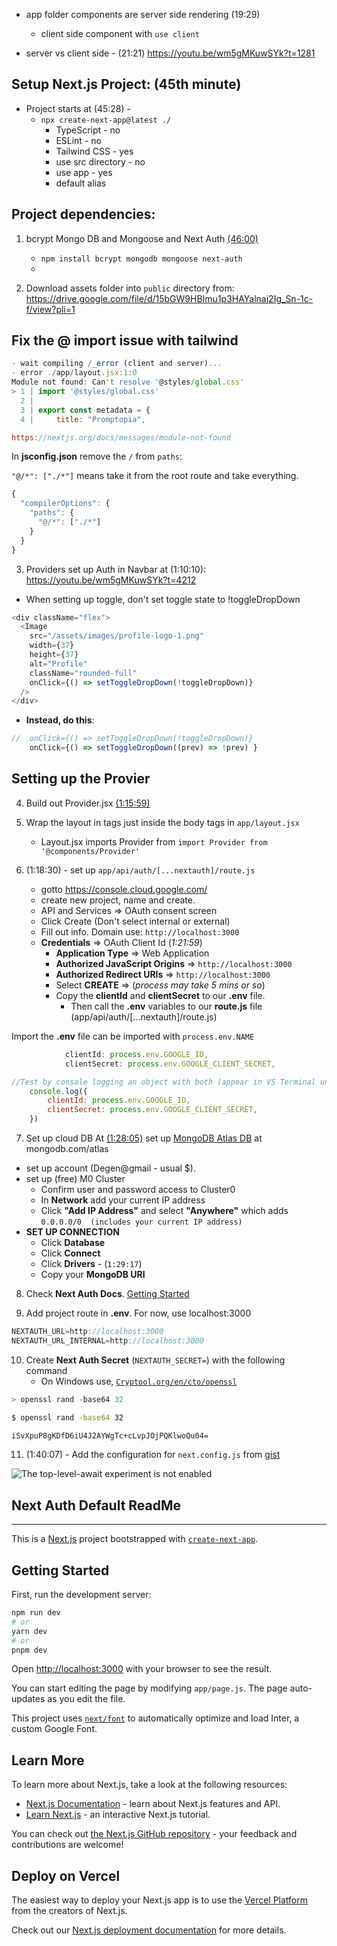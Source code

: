 - app folder components are server side rendering (19:29)

  - client side component with `use client`

- server vs client side - (21:21) https://youtu.be/wm5gMKuwSYk?t=1281

## Setup Next.js Project: (45th minute)

- Project starts at (45:28) -
  - `npx create-next-app@latest ./`
    - TypeScript - no
    - ESLint - no
    - Tailwind CSS - yes
    - use src directory - no
    - use app - yes
    - default alias

## Project dependencies:

1. bcrypt Mongo DB and Mongoose and Next Auth [(46:00)](https://youtu.be/wm5gMKuwSYk?t=2768)

   - `npm install bcrypt mongodb mongoose next-auth`
   -

2. Download assets folder into `public` directory from: https://drive.google.com/file/d/15bGW9HBImu1p3HAYalnaj2Ig_Sn-1c-f/view?pli=1

## Fix the @ import issue with tailwind

```js
- wait compiling /_error (client and server)...
- error ./app/layout.jsx:1:0
Module not found: Can't resolve '@styles/global.css'
> 1 | import '@styles/global.css'
  2 |
  3 | export const metadata = {
  4 |     title: "Promptopia",

https://nextjs.org/docs/messages/module-not-found

```

In **jsconfig.json** remove the `/` from `paths`:

`"@/*": ["./*"]` means take it from the root route and take everything.

```js
{
  "compilerOptions": {
    "paths": {
      "@/*": ["./*"]
    }
  }
}

```

3. Providers set up Auth in Navbar at (1:10:10): https://youtu.be/wm5gMKuwSYk?t=4212

- When setting up toggle, don't set toggle state to !toggleDropDown

```js
<div className="flex">
  <Image
    src="/assets/images/profile-logo-1.png"
    width={37}
    height={37}
    alt="Profile"
    className="rounded-full"
    onClick={() => setToggleDropDown(!toggleDropDown)}
  />
</div>
```

- **Instead, do this**:

```js
//  onClick={() => setToggleDropDown(!toggleDropDown)}
    onClick={() => setToggleDropDown((prev) => !prev) }

```

## Setting up the Provier

4. Build out Provider.jsx [(1:15:59)](https://youtu.be/wm5gMKuwSYk?t=4559)

5. Wrap the layout in <Provider></Provider> tags just inside the body tags in `app/layout.jsx`

   - Layout.jsx imports Provider from `import Provider from '@components/Provider'`

6. (1:18:30) - set up `app/api/auth/[...nextauth]/route.js`

   - gotto https://console.cloud.google.com/
   - create new project, name and create.
   - API and Services => OAuth consent screen
   - Click Create (Don't select internal or external)
   - Fill out info. Domain use: `http://localhost:3000`
   - **Credentials** => OAuth Client Id (_1:21:59_)
     - **Application Type** => Web Application
     - **Authorized JavaScript Origins** => `http://localhost:3000`
     - **Authorized Redirect URIs** => `http://localhost:3000`
     - Select **CREATE** => (_process may take 5 mins or so_)
     - Copy the **clientId** and **clientSecret** to our **.env** file.
       - Then call the **.env** variables to our **route.js** file (app/api/auth/[...nextauth]/route.js)

Import the **.env** file can be imported with `process.env.NAME`

```js
            clientId: process.env.GOOGLE_ID,
            clientSecret: process.env.GOOGLE_CLIENT_SECRET,

//Test by console logging an object with both (appear in VS Terminal until remove)
    console.log({
        clientId: process.env.GOOGLE_ID,
        clientSecret: process.env.GOOGLE_CLIENT_SECRET,
    })

```

7. Set up cloud DB At [(1:28:05)](https://youtu.be/wm5gMKuwSYk?t=5285) set up
   [MongoDB Atlas DB](https://www.mongodb.com/atlas) at mongodb.com/atlas

- set up account (Degen@gmail - usual $).
- set up (free) M0 Cluster
  - Confirm user and password access to Cluster0
  - In **Network** add your current IP address
  - Click **"Add IP Address"** and select **"Anywhere"** which adds `0.0.0.0/0  (includes your current IP address)`
- **SET UP CONNECTION**
  - Click **Database**
  - Click **Connect**
  - Click **Drivers** - (`1:29:17`)
  - Copy your **MongoDB URI**

8. Check **Next Auth Docs**. [Getting Started](https://next-auth.js.org/getting-started/example)

9. Add project route in **.env**. For now, use localhost:3000

```js
NEXTAUTH_URL=http://localhost:3000
NEXTAUTH_URL_INTERNAL=http://localhost:3000

```

10. Create **Next Auth Secret** (`NEXTAUTH_SECRET=`) with the following command
    - On Windows use, [`Cryptool.org/en/cto/openssl`](https://www.cryptool.org/en/cto/openssl)

```js
> openssl rand -base64 32
```

```cmd
$ openssl rand -base64 32

iSvXpuP8gKDfD6iU4J2AYWgTc+cLvpJOjPQKlwoQu04=

```

11. (1:40:07) - Add the configuration for `next.config.js` from [gist](https://github.com/adrianhajdin/project_next_13_ai_prompt_sharing/blob/main/next.config.js)

![The top-level-await experiment is not enabled](https://i.imgur.com/r3Lssvq.png)

## Next Auth Default ReadMe

---

This is a [Next.js](https://nextjs.org/) project bootstrapped with [`create-next-app`](https://github.com/vercel/next.js/tree/canary/packages/create-next-app).

## Getting Started

First, run the development server:

```bash
npm run dev
# or
yarn dev
# or
pnpm dev
```

Open [http://localhost:3000](http://localhost:3000) with your browser to see the result.

You can start editing the page by modifying `app/page.js`. The page auto-updates as you edit the file.

This project uses [`next/font`](https://nextjs.org/docs/basic-features/font-optimization) to automatically optimize and load Inter, a custom Google Font.

## Learn More

To learn more about Next.js, take a look at the following resources:

- [Next.js Documentation](https://nextjs.org/docs) - learn about Next.js features and API.
- [Learn Next.js](https://nextjs.org/learn) - an interactive Next.js tutorial.

You can check out [the Next.js GitHub repository](https://github.com/vercel/next.js/) - your feedback and contributions are welcome!

## Deploy on Vercel

The easiest way to deploy your Next.js app is to use the [Vercel Platform](https://vercel.com/new?utm_medium=default-template&filter=next.js&utm_source=create-next-app&utm_campaign=create-next-app-readme) from the creators of Next.js.

Check out our [Next.js deployment documentation](https://nextjs.org/docs/deployment) for more details.
